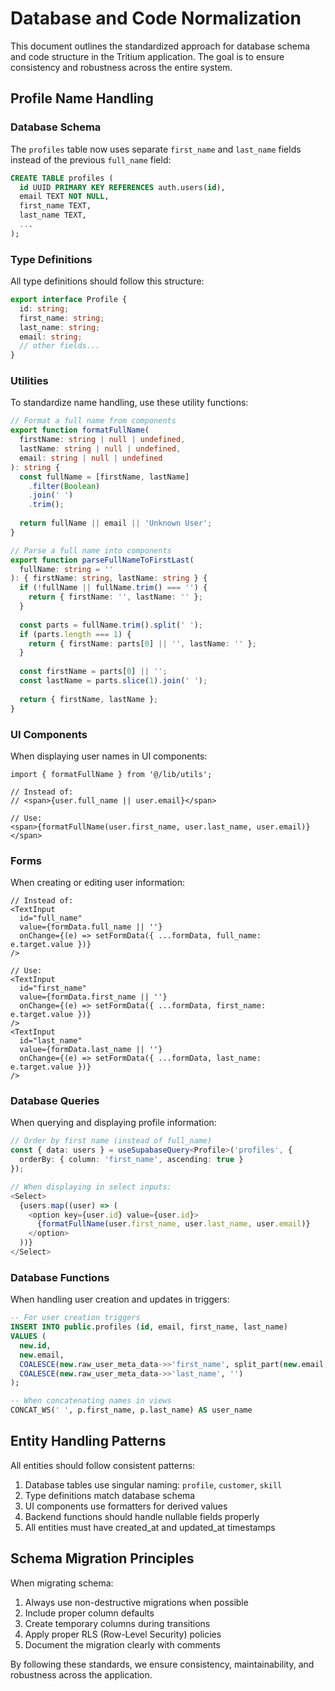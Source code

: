 # Database and Code Normalization

This document outlines the standardized approach for database schema and code structure in the Tritium application. The goal is to ensure consistency and robustness across the entire system.

## Profile Name Handling

### Database Schema

The `profiles` table now uses separate `first_name` and `last_name` fields instead of the previous `full_name` field:

```sql
CREATE TABLE profiles (
  id UUID PRIMARY KEY REFERENCES auth.users(id),
  email TEXT NOT NULL,
  first_name TEXT,
  last_name TEXT,
  ...
);
```

### Type Definitions

All type definitions should follow this structure:

```typescript
export interface Profile {
  id: string;
  first_name: string;
  last_name: string;
  email: string;
  // other fields...
}
```

### Utilities

To standardize name handling, use these utility functions:

```typescript
// Format a full name from components
export function formatFullName(
  firstName: string | null | undefined,
  lastName: string | null | undefined, 
  email: string | null | undefined
): string {
  const fullName = [firstName, lastName]
    .filter(Boolean)
    .join(' ')
    .trim();
  
  return fullName || email || 'Unknown User';
}

// Parse a full name into components
export function parseFullNameToFirstLast(
  fullName: string = ''
): { firstName: string, lastName: string } {
  if (!fullName || fullName.trim() === '') {
    return { firstName: '', lastName: '' };
  }
  
  const parts = fullName.trim().split(' ');
  if (parts.length === 1) {
    return { firstName: parts[0] || '', lastName: '' };
  }
  
  const firstName = parts[0] || '';
  const lastName = parts.slice(1).join(' ');
  
  return { firstName, lastName };
}
```

### UI Components

When displaying user names in UI components:

```tsx
import { formatFullName } from '@/lib/utils';

// Instead of:
// <span>{user.full_name || user.email}</span>

// Use:
<span>{formatFullName(user.first_name, user.last_name, user.email)}</span>
```

### Forms

When creating or editing user information:

```tsx
// Instead of:
<TextInput
  id="full_name"
  value={formData.full_name || ''}
  onChange={(e) => setFormData({ ...formData, full_name: e.target.value })}
/>

// Use:
<TextInput
  id="first_name"
  value={formData.first_name || ''}
  onChange={(e) => setFormData({ ...formData, first_name: e.target.value })}
/>
<TextInput
  id="last_name"
  value={formData.last_name || ''}
  onChange={(e) => setFormData({ ...formData, last_name: e.target.value })}
/>
```

### Database Queries

When querying and displaying profile information:

```typescript
// Order by first name (instead of full_name)
const { data: users } = useSupabaseQuery<Profile>('profiles', {
  orderBy: { column: 'first_name', ascending: true }
});

// When displaying in select inputs:
<Select>
  {users.map((user) => (
    <option key={user.id} value={user.id}>
      {formatFullName(user.first_name, user.last_name, user.email)}
    </option>
  ))}
</Select>
```

### Database Functions

When handling user creation and updates in triggers:

```sql
-- For user creation triggers
INSERT INTO public.profiles (id, email, first_name, last_name)
VALUES (
  new.id,
  new.email,
  COALESCE(new.raw_user_meta_data->>'first_name', split_part(new.email, '@', 1)),
  COALESCE(new.raw_user_meta_data->>'last_name', '')
);

-- When concatenating names in views
CONCAT_WS(' ', p.first_name, p.last_name) AS user_name
```

## Entity Handling Patterns

All entities should follow consistent patterns:

1. Database tables use singular naming: `profile`, `customer`, `skill`
2. Type definitions match database schema
3. UI components use formatters for derived values
4. Backend functions should handle nullable fields properly
5. All entities must have created_at and updated_at timestamps

## Schema Migration Principles

When migrating schema:

1. Always use non-destructive migrations when possible
2. Include proper column defaults
3. Create temporary columns during transitions
4. Apply proper RLS (Row-Level Security) policies
5. Document the migration clearly with comments

By following these standards, we ensure consistency, maintainability, and robustness across the application. 